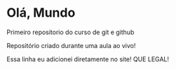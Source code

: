 # Olá, Mundo
 Primeiro repositorio do curso de git e github

Repositório criado durante uma aula ao vivo!

Essa linha eu adicionei diretamente no site! QUE LEGAL!
